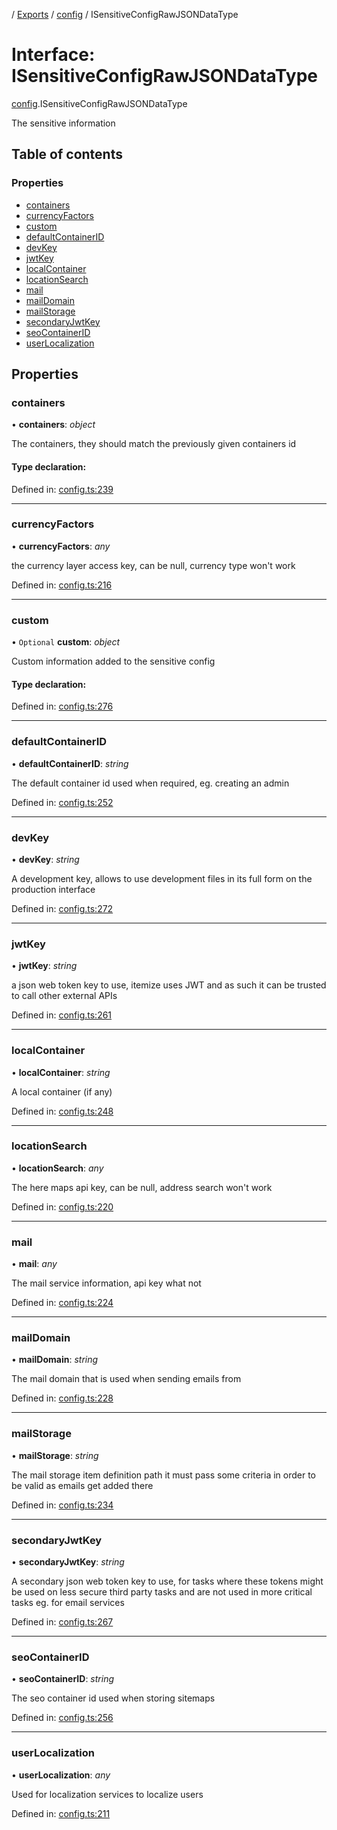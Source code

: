 [](../README.md) / [Exports](../modules.md) / [config](../modules/config.md) / ISensitiveConfigRawJSONDataType

# Interface: ISensitiveConfigRawJSONDataType

[config](../modules/config.md).ISensitiveConfigRawJSONDataType

The sensitive information

## Table of contents

### Properties

- [containers](config.isensitiveconfigrawjsondatatype.md#containers)
- [currencyFactors](config.isensitiveconfigrawjsondatatype.md#currencyfactors)
- [custom](config.isensitiveconfigrawjsondatatype.md#custom)
- [defaultContainerID](config.isensitiveconfigrawjsondatatype.md#defaultcontainerid)
- [devKey](config.isensitiveconfigrawjsondatatype.md#devkey)
- [jwtKey](config.isensitiveconfigrawjsondatatype.md#jwtkey)
- [localContainer](config.isensitiveconfigrawjsondatatype.md#localcontainer)
- [locationSearch](config.isensitiveconfigrawjsondatatype.md#locationsearch)
- [mail](config.isensitiveconfigrawjsondatatype.md#mail)
- [mailDomain](config.isensitiveconfigrawjsondatatype.md#maildomain)
- [mailStorage](config.isensitiveconfigrawjsondatatype.md#mailstorage)
- [secondaryJwtKey](config.isensitiveconfigrawjsondatatype.md#secondaryjwtkey)
- [seoContainerID](config.isensitiveconfigrawjsondatatype.md#seocontainerid)
- [userLocalization](config.isensitiveconfigrawjsondatatype.md#userlocalization)

## Properties

### containers

• **containers**: *object*

The containers, they should match the previously given
containers id

#### Type declaration:

Defined in: [config.ts:239](https://github.com/onzag/itemize/blob/3efa2a4a/config.ts#L239)

___

### currencyFactors

• **currencyFactors**: *any*

the currency layer access key,
can be null, currency type won't work

Defined in: [config.ts:216](https://github.com/onzag/itemize/blob/3efa2a4a/config.ts#L216)

___

### custom

• `Optional` **custom**: *object*

Custom information added to the sensitive config

#### Type declaration:

Defined in: [config.ts:276](https://github.com/onzag/itemize/blob/3efa2a4a/config.ts#L276)

___

### defaultContainerID

• **defaultContainerID**: *string*

The default container id used when required, eg. creating an admin

Defined in: [config.ts:252](https://github.com/onzag/itemize/blob/3efa2a4a/config.ts#L252)

___

### devKey

• **devKey**: *string*

A development key, allows to use development files in its full form on the production
interface

Defined in: [config.ts:272](https://github.com/onzag/itemize/blob/3efa2a4a/config.ts#L272)

___

### jwtKey

• **jwtKey**: *string*

a json web token key to use, itemize uses JWT and as such it can be trusted
to call other external APIs

Defined in: [config.ts:261](https://github.com/onzag/itemize/blob/3efa2a4a/config.ts#L261)

___

### localContainer

• **localContainer**: *string*

A local container (if any)

Defined in: [config.ts:248](https://github.com/onzag/itemize/blob/3efa2a4a/config.ts#L248)

___

### locationSearch

• **locationSearch**: *any*

The here maps api key, can be null, address search won't work

Defined in: [config.ts:220](https://github.com/onzag/itemize/blob/3efa2a4a/config.ts#L220)

___

### mail

• **mail**: *any*

The mail service information, api key what not

Defined in: [config.ts:224](https://github.com/onzag/itemize/blob/3efa2a4a/config.ts#L224)

___

### mailDomain

• **mailDomain**: *string*

The mail domain that is used when sending emails from

Defined in: [config.ts:228](https://github.com/onzag/itemize/blob/3efa2a4a/config.ts#L228)

___

### mailStorage

• **mailStorage**: *string*

The mail storage item definition path
it must pass some criteria in order to be valid
as emails get added there

Defined in: [config.ts:234](https://github.com/onzag/itemize/blob/3efa2a4a/config.ts#L234)

___

### secondaryJwtKey

• **secondaryJwtKey**: *string*

A secondary json web token key to use, for tasks where these tokens might be
used on less secure third party tasks and are not used in more critical tasks
eg. for email services

Defined in: [config.ts:267](https://github.com/onzag/itemize/blob/3efa2a4a/config.ts#L267)

___

### seoContainerID

• **seoContainerID**: *string*

The seo container id used when storing sitemaps

Defined in: [config.ts:256](https://github.com/onzag/itemize/blob/3efa2a4a/config.ts#L256)

___

### userLocalization

• **userLocalization**: *any*

Used for localization services to localize users

Defined in: [config.ts:211](https://github.com/onzag/itemize/blob/3efa2a4a/config.ts#L211)
